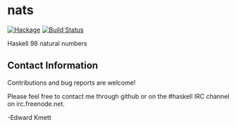 nats
====

[![Hackage](https://img.shields.io/hackage/v/nats.svg)](https://hackage.haskell.org/package/nats)
[![Build Status](https://secure.travis-ci.org/ekmett/nats.svg?branch=master)](http://travis-ci.org/ekmett/nats)

Haskell 98 natural numbers

Contact Information
-------------------

Contributions and bug reports are welcome!

Please feel free to contact me through github or on the #haskell IRC channel on irc.freenode.net.

-Edward Kmett
